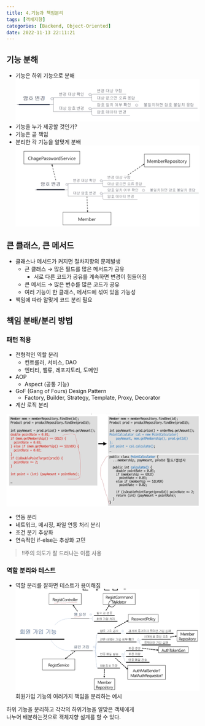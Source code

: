 ```yaml
---
title: 4.기능과 책임분리
tags: [객체지향]
categories: [Backend, Object-Oriented]
date: 2022-11-13 22:11:21
---
```


## 기능 분해
- 기능은 하위 기능으로 분해
![Screenshot 2022-11-13 at 22.17.33.png](/assets/img/Screenshot_2022-11-13_at_22.17.33.png)
- 기능을 누가 제공할 것인가?
- 기능은 곧 책임
- 분리한 각 기능을 알맞게 분배
![Screenshot 2022-11-13 at 22.18.18.png](/assets/img/Screenshot_2022-11-13_at_22.18.18.png)
## 큰 클래스, 큰 메서드
- 클래스나 메서드가 커지면 절차지향의 문제발생
	- 큰 클래스 → 많은 필드를 많은 메서드가 공유
		- 서로 다른 코드가 공유를 계속하면 변경이 힘들어짐
	- 큰 메서드 → 많은 변수를 많은 코드가 공유
	- 여러 기능이 한 클래스, 메서드에 섞여 있을 가능성
- 책임에 따라 알맞게 코드 분리 필요

## 책임 분배/분리 방법
### 패턴 적용
- 전형적인 역할 분리
	- 컨트롤러, 서비스, DAO
	- 엔티티, 밸류, 레포지토리, 도메인
- AOP
	- Aspect (공통 기능)
- GoF (Gang of Fours) Design Pattern
	- Factory, Builder, Strategy, Template, Proxy, Decorator
- 계산 로직 분리

![Screenshot 2022-11-13 at 22.23.30.png](/assets/img/Screenshot_2022-11-13_at_22.23.30.png)
- 연동 분리
- 네트워크, 메시징, 파일 연동 처리 분리
- 조건 분기 추상화
- 연속적인 if-else는 추상화 고민  

> ‼️주의 의도가 잘 드러나는 이름 사용


### 역할 분리와 테스트
- 역할 분리를 잘하면 테스트가 용이해짐
![회원가입 기능의 여러가지 책임을 분리하는 예시](/assets/img/Screenshot_2022-11-13_at_22.26.36.png)
회원가입 기능의 여러가지 책임을 분리하는 예시


하위 기능을 분리하고 각각의 하위기능을 알맞은 객체에게   
나누어 배분하는것으로 객체지향 설계를 할 수 있다.